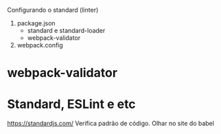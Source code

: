 Configurando o standard (linter)

1. package.json
    - standard e standard-loader
    - webpack-validator
1. webpack.config

# webpack-validator


# Standard, ESLint e etc
https://standardjs.com/
Verifica padrão de código.
Olhar no site do babel